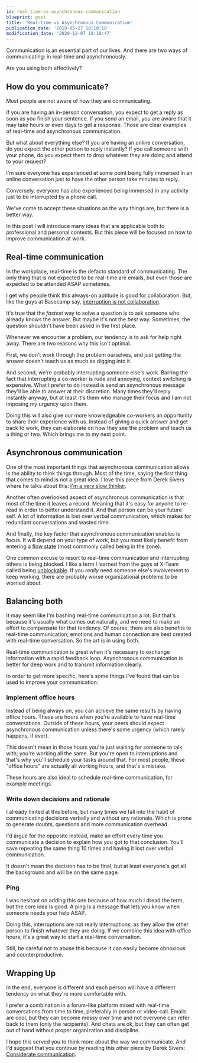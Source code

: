 ```yaml
---
id: real-time-vs-asynchronous-communication
blueprint: post
title: 'Real-time vs Asynchronous Communication'
publication_date: '2019-05-27 18:10:18'
modification_date: '2020-12-07 19:18:47'
---
```


Communication is an essential part of our lives. And there are two ways of communicating: in real-time and asynchronously.

Are you using both effectively?

## How do you communicate?

Most people are not aware of how they are communicating.

If you are having an in-person conversation, you expect to get a reply as soon as you finish your sentence. If you send an email, you are aware that it may take hours or even days to get a response. Those are clear examples of real-time and asynchronous communication.

But what about everything else? If you are having an online conversation, do you expect the other person to reply instantly? If you call someone with your phone, do you expect them to drop whatever they are doing and attend to your request?

I'm sure everyone has experienced at some point being fully immersed in an online conversation just to have the other person take minutes to reply.

Conversely, everyone has also experienced being immersed in any activity just to be interrupted by a phone call.

We've come to accept these situations as the way things are, but there is a better way.

In this post I will introduce many ideas that are applicable both to professional and personal contexts. But this piece will be focused on how to improve communication at work.

## Real-time communication

In the workplace, real-time is the defacto standard of communicating. The only thing that is not expected to be real-time are emails, but even those are expected to be attended ASAP sometimes.

I get why people think this always-on aptitude is good for collaboration. But, like the guys at Basecamp say, [interruption is not collaboration](https://m.signalvnoise.com/interruption-is-not-collaboration).

It's true that the _fastest_ way to solve a question is to ask someone who already knows the answer. But maybe it's not the _best_ way. Sometimes, the question shouldn't have been asked in the first place.

Whenever we encounter a problem, our tendency is to ask for help right away. There are two reasons why this isn't optimal.

First, we don't work through the problem ourselves, and just getting the answer doesn't teach us as much as digging into it.

And second, we're probably interrupting someone else's work. Barring the fact that interrupting a co-worker is rude and annoying, context switching is expensive. What I prefer to do instead is send an asynchronous message they'll be able to answer at their discretion. Many times they'll reply instantly anyway, but at least it's them who manage their focus and I am not imposing my urgency upon them.

Doing this will also give our more knowledgeable co-workers an opportunity to share their experience with us. Instead of giving a quick answer and get back to work, they can elaborate on how they see the problem and teach us a thing or two. Which brings me to my next point.

## Asynchronous communication

One of the most important things that asynchronous communication allows is the ability to think things through. Most of the time, saying the first thing that comes to mind is not a great idea. I love this piece from Derek Sivers where he talks about this: [I'm a very slow thinker](https://sivers.org/slow).

Another often overlooked aspect of asynchronous communication is that most of the time it leaves a record. Meaning that it's easy for anyone to re-read in order to better understand it. And that person can be your future self. A lot of information is lost over verbal communication, which makes for redundant conversations and wasted time.

And finally, the key factor that asynchronous communication enables is focus. It will depend on your type of work, but you most likely benefit from entering a [flow state](https://en.m.wikipedia.org/wiki/Flow_%28psychology%29) (most commonly called being in the zone).

One common excuse to resort to real-time communication and interrupting others is being blocked. I like a term I learned from the guys at X-Team called being [unblockable](https://github.com/x-team/handbook/blob/9ae4153208fb673ebe29a1a901314d99c8a1cc93/onboarding-guide/core-values/README.md#proactiveness-proactiveness). If you _really_ need someone else's involvement to keep working, there are probably worse organizational problems to be worried about.

## Balancing both

It may seem like I'm bashing real-time communication a lot. But that's because it's usually what comes out naturally, and we need to make an effort to compensate for that tendency. Of course, there are also benefits to real-time communication; emotions and human connection are best created with real-time conversation. So the art is in using both.

Real-time communication is great when it's necessary to exchange information with a rapid feedback loop. Asynchronous communication is better for deep work and to transmit information clearly.

In order to get more specific, here's some things I've found that can be used to improve your communication:

### Implement office hours

Instead of being always on, you can achieve the same results by having office hours. These are hours when you're available to have real-time conversations. Outside of these hours, your peers should expect asynchronous communication unless there's some urgency (which rarely happens, if ever).

This doesn't mean in those hours you're just waiting for someone to talk with; you're working all the same. But you're open to interruptions and that's why you'll schedule your tasks around that. For most people, these "office hours" are actually all working hours, and that's a mistake.

These hours are also ideal to schedule real-time communication, for example meetings.

### Write down decisions and rationale

I already hinted at this before, but many times we fall into the habit of communicating decisions verbally and without any rationale. Which is prone to generate doubts, questions and more communication overhead.

I'd argue for the opposite instead, make an effort every time you communicate a decision to explain how you got to that conclusion. You'll save repeating the same thing 10 times and having it lost over verbal communication.

It doesn't mean the decision has to be final, but at least everyone's got all the background and will be on the same page.

### Ping

I was hesitant on adding this one because of how much I dread the term, but the core idea is good. A ping is a message that lets you know when someone needs your help ASAP.

Doing this, interruptions are not really interruptions, as they allow the other person to finish whatever they are doing. If we combine this idea with office hours, it's a great way to start a real-time conversation.

Still, be careful not to abuse this because it can easily become obnoxious and counterproductive.

## Wrapping Up

In the end, everyone is different and each person will have a different tendency on what they're more comfortable with.

I prefer a combination in a forum-like platform mixed with real-time conversations from time to time, preferably in person or video-call. Emails are cool, but they can become messy over time and not everyone can refer back to them (only the recipients). And chats are ok, but they can often get out of hand without proper organization and discipline.

I hope this served you to think more about the way we communicate. And I'd suggest that you continue by reading this other piece by Derek Sivers: [Considerate communication](https://sivers.org/ccom).
